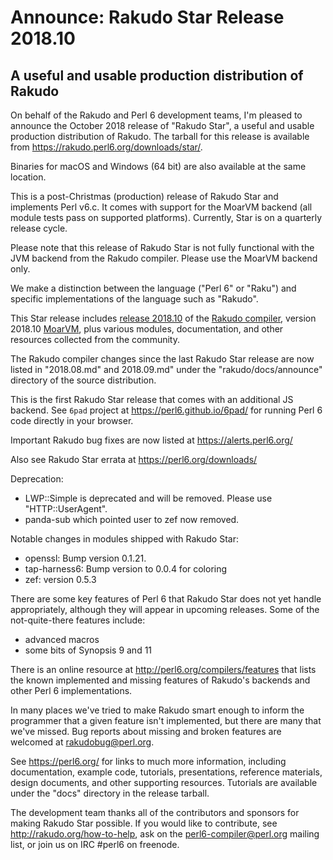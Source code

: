 # Announce: Rakudo Star Release 2018.10

## A useful and usable production distribution of Rakudo

On behalf of the Rakudo and Perl 6 development teams, I'm pleased to announce
the October 2018 release of "Rakudo Star", a useful and usable production
distribution of Rakudo.  The tarball for this release is available from
<https://rakudo.perl6.org/downloads/star/>.  

Binaries for macOS and Windows (64 bit) are also available at the same
location.

This is a post-Christmas (production) release of Rakudo Star and implements
Perl v6.c. It comes with support for the MoarVM backend (all module tests pass
on supported platforms).  Currently, Star is on a quarterly release cycle. 

Please note that this release of Rakudo Star is not fully functional with the
JVM backend from the Rakudo compiler. Please use the MoarVM backend only.

We make a distinction between the language ("Perl 6" or "Raku") and specific
implementations of the language such as "Rakudo".

This Star release includes [release 2018.10] of the [Rakudo compiler],
version 2018.10 [MoarVM], plus various modules, documentation, and other
resources collected from the community.

[release 2018.10]: https://raw.githubusercontent.com/rakudo/rakudo/2018.10/docs/announce/2018.10.md
[Rakudo compiler]: http://github.com/rakudo/rakudo
[MoarVM]: http://moarvm.org/

The Rakudo compiler changes since the last Rakudo Star release are now listed
in "2018.08.md" and 2018.09.md" under the "rakudo/docs/announce" directory of
the source distribution.
    
This is the first Rakudo Star release that comes with an additional JS backend.
See `6pad` project at  <https://perl6.github.io/6pad/> for running Perl 6 code
directly in your browser.

Important Rakudo bug fixes are now listed at <https://alerts.perl6.org/>

Also see Rakudo Star errata at <https://perl6.org/downloads/>

Deprecation:

  * LWP::Simple is deprecated and will be removed. Please use "HTTP::UserAgent".
  * panda-sub which pointed user to zef now removed.

Notable changes in modules shipped with Rakudo Star:

  * openssl: Bump version 0.1.21.
  * tap-harness6: Bump version to 0.0.4 for coloring
  * zef: version 0.5.3

There are some key features of Perl 6 that Rakudo Star does not yet
handle appropriately, although they will appear in upcoming releases.
Some of the not-quite-there features include:

  * advanced macros
  * some bits of Synopsis 9 and 11

There is an online resource at <http://perl6.org/compilers/features>
that lists the known implemented and missing features of Rakudo's
backends and other Perl 6 implementations.

In many places we've tried to make Rakudo smart enough to inform the
programmer that a given feature isn't implemented, but there are many
that we've missed. Bug reports about missing and broken features are
welcomed at <rakudobug@perl.org>.

See <https://perl6.org/> for links to much more information, including
documentation, example code, tutorials, presentations, reference materials,
design documents, and other supporting resources.  Tutorials are available
under the "docs" directory in the release tarball.

The development team thanks all of the contributors and sponsors for
making Rakudo Star possible. If you would like to contribute, see
<http://rakudo.org/how-to-help>, ask on the <perl6-compiler@perl.org>
mailing list, or join us on IRC \#perl6 on freenode.
